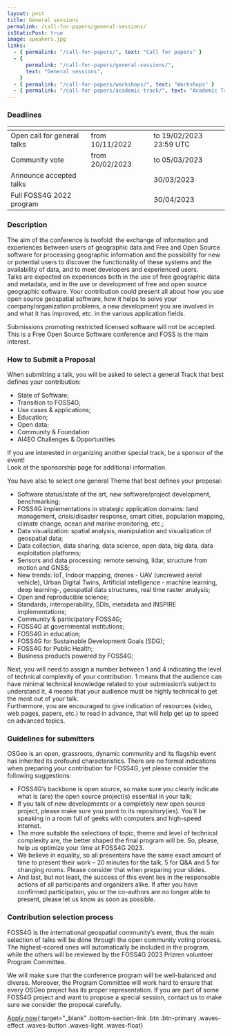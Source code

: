 ```yaml
---
layout: post
title: General sessions
permalink: /call-for-papers/general-sessions/
isStaticPost: true
image: speakers.jpg
links:
  - { permalink: "/call-for-papers/", text: "Call for papers" }
  - {
      permalink: "/call-for-papers/general-sessions/",
      text: "General sessions",
    }
  - { permalink: "/call-for-papers/workshops/", text: "Workshops" }
  - { permalink: "/call-for-papers/academic-track/", text: "Academic Track" }
---
```


### Deadlines

| <!-- -->                           | <!-- -->               | <!-- -->                |
| ---------------------------------- | ---------------------- | ----------------------- |
| Open call for general talks &emsp; | from 10/11/2022 &emsp; | to 19/02/2023 23:59 UTC |
| Community vote &emsp;              | from 20/02/2023 &emsp; | to 05/03/2023           |
| Announce accepted talks &emsp;     |                        | 30/03/2023              |
| Full FOSS4G 2022 program &emsp;    |                        | 30/04/2023              |

### Description

The aim of the conference is twofold: the exchange of information and experiences between users of geographic data and Free and Open Source software for processing geographic information and the possibility for new or potential users to discover the functionality of these systems and the availability of data, and to meet developers and experienced users.  
Talks are expected on experiences both in the use of free geographic data and metadata, and in the use or development of free and open source geographic software. Your contribution could present all about how you use open source geospatial software, how it helps to solve your company/organization problems, a new development you are involved in and what it has improved, etc. in the various application fields.

Submissions promoting restricted licensed software will not be accepted. This is a Free Open Source Software conference and FOSS is the main interest.

### How to Submit a Proposal

When submitting a talk, you will be asked to select a general Track that best defines your contribution:

- State of Software;
- Transition to FOSS4G;
- Use cases & applications;
- Education;
- Open data;
- Community & Foundation
- AI4EO Challenges & Opportunities

If you are interested in organizing another special track, be a sponsor of the event!  
Look at the sponsorship page for additional information.

You have also to select one general Theme that best defines your proposal:

- Software status/state of the art, new software/project development, benchmarking;
- FOSS4G implementations in strategic application domains: land management, crisis/disaster response, smart cities, population mapping, climate change, ocean and marine monitoring, etc.;
- Data visualization: spatial analysis, manipulation and visualization of geospatial data;
- Data collection, data sharing, data science, open data, big data, data exploitation platforms;
- Sensors and data processing: remote sensing, lidar, structure from motion and GNSS;
- New trends: IoT, Indoor mapping, drones - UAV (uncrewed aerial vehicle), Urban Digital Twins, Artificial intelligence - machine learning, deep learning-, geospatial data structures, real time raster analysis;
- Open and reproducible science;
- Standards, interoperability, SDIs, metadata and INSPIRE implementations;
- Community & participatory FOSS4G;
- FOSS4G at governmental institutions;
- FOSS4G in education;
- FOSS4G for Sustainable Development Goals (SDG);
- FOSS4G for Public Health;
- Business products powered by FOSS4G;

Next, you will need to assign a number between 1 and 4 indicating the level of technical complexity of your contribution. 1 means that the audience can have minimal technical knowledge related to your submission’s subject to understand it, 4 means that your audience must be highly technical to get the most out of your talk.  
Furthermore, you are encouraged to give indication of resources (video, web pages, papers, etc.) to read in advance, that will help get up to speed on advanced topics.

### Guidelines for submitters

OSGeo is an open, grassroots, dynamic community and its flagship event has inherited its profound characteristics. There are no formal indications when preparing your contribution for FOSS4G, yet please consider the following suggestions:

- FOSS4G’s backbone is open source, so make sure you clearly indicate what is (are) the open source project(s) essential in your talk;
- If you talk of new developments or a completely new open source project, please make sure you point to its repository(ies). You’ll be speaking in a room full of geeks with computers and high-speed internet.
- The more suitable the selections of topic, theme and level of technical complexity are, the better shaped the final program will be. So, please, help us optimize your time at FOSS4G 2023.
- We believe in equality, so all presenters have the same exact amount of time to present their work – 20 minutes for the talk, 5 for Q&A and 5 for changing rooms. Please consider that when preparing your slides.
- And last, but not least, the success of this event lies in the responsable actions of all participants and organizers alike. If after you have confirmed participation, you or the co-authors are no longer able to present, please let us know as soon as possible.

### Contribution selection process

FOSS4G is the international geospatial community’s event, thus the main selection of talks will be done through the open community voting process. The highest-scored ones will automatically be included in the program, while the others will be reviewed by the FOSS4G 2023 Prizren volunteer Program Committee.

We will make sure that the conference program will be well-balanced and diverse. Moreover, the Program Committee will work hard to ensure that every OSGeo project has its proper representation. If you are part of some FOSS4G project and want to propose a special session, contact us to make sure we consider the proposal carefully.

[Apply now](https://talks.osgeo.org/foss4g-2023/cfp){:target="\_blank" .bottom-section-link .btn .btn-primary .waves-effect .waves-button .waves-light .waves-float}

